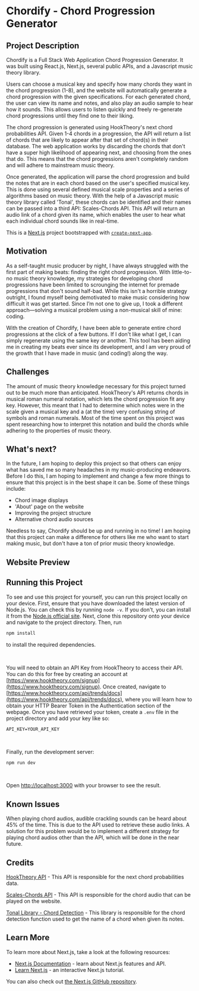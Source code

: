 # Chordify - Chord Progression Generator

## Project Description

Chordify is a Full Stack Web Application Chord Progression Generator. It was built using React.js, Next.js, several public APIs, and a Javascript music theory library.

Users can choose a musical key and specify how many chords they want in the chord progression (1-8), and the website will automatically generate a chord progression with the given specifications. For each generated chord, the user can view its name and notes, and also play an audio sample to hear how it sounds. This allows users to listen quickly and freely re-generate chord progressions until they find one to their liking.

The chord progression is generated using HookTheory's next chord probabilities API. Given 1-4 chords in a progression, the API will return a list of chords that are likely to appear after that set of chord(s) in their database. The web application works by discarding the chords that don't have a super high likelihood of appearing next, and choosing from the ones that do. This means that the chord progressions aren't completely random and will adhere to mainstream music theory.

Once generated, the application will parse the chord progression and build the notes that are in each chord based on the user's specified musical key. This is done using several defined musical scale properties and a series of algorithms based on music theory. With the help of a Javascript music theory library called 'Tonal', these chords can be identified and their names can be passed into a third API: Scales-Chords API. This API will return an audio link of a chord given its name, which enables the user to hear what each individual chord sounds like in real-time.

This is a [Next.js](https://nextjs.org) project bootstrapped with [`create-next-app`](https://nextjs.org/docs/app/api-reference/cli/create-next-app).

## Motivation

As a self-taught music producer by night, I have always struggled with the first part of making beats: finding the right chord progression. With little-to-no music theory knowledge, my strategies for developing chord progressions have been limited to scrounging the internet for premade progressions that don't sound half-bad. While this isn't a horrible strategy outright, I found myself being demotivated to make music considering how difficult it was get started. Since I’m not one to give up, I took a different approach—solving a musical problem using a non-musical skill of mine: coding.

With the creation of Chordify, I have been able to generate entire chord progressions at the click of a few buttons. If I don't like what I get, I can simply regenerate using the same key or another. This tool has been aiding me in creating my beats ever since its development, and I am very proud of the growth that I have made in music (and coding!) along the way.

## Challenges

The amount of music theory knowledge necessary for this project turned out to be much more than anticipated. HookTheory's API returns chords in musical roman numeral notation, which lets the chord progression fit any key. However, this meant that I had to determine which notes were in the scale given a musical key and a (at the time) very confusing string of symbols and roman numerals. Most of the time spent on this project was spent researching how to interpret this notation and build the chords while adhering to the properties of music theory.

## What's next?

In the future, I am hoping to deploy this project so that others can enjoy what has saved me so many headaches in my music-producing endeavors. Before I do this, I am hoping to implement and change a few more things to ensure that this project is in the best shape it can be. Some of these things include:

- Chord image displays
- 'About' page on the website
- Improving the project structure
- Alternative chord audio sources

Needless to say, Chordify should be up and running in no time! I am hoping that this project can make a difference for others like me who want to start making music, but don't have a ton of prior music theory knowledge.

## Website Preview

## Running this Project

To see and use this project for yourself, you can run this project locally on your device. First, ensure that you have downloaded the latest version of Node.js. You can check this by running `node -v`. If you don't, you can install it from the [Node.js official site](https://nodejs.org/en/download). Next, clone this repository onto your device and navigate to the project directory. Then, run

```bash
npm install
```

to install the required dependencies.

<br />

You will need to obtain an API Key from HookTheory to access their API. You can do this for free by creating an account at [https://www.hooktheory.com/signup](https://www.hooktheory.com/signup). Once created, navigate to [https://www.hooktheory.com/api/trends/docs](https://www.hooktheory.com/api/trends/docs), where you will learn how to obtain your HTTP Bearer Token in the Authentication section of the webpage. Once you have retrieved your token, create a `.env` file in the project directory and add your key like so:

```
API_KEY=YOUR_API_KEY
```
<br />

Finally, run the development server:

```bash
npm run dev
```

<br />

Open [http://localhost:3000](http://localhost:3000) with your browser to see the result.

## Known Issues

When playing chord audios, audible crackling sounds can be heard about 45% of the time. This is due to the API used to retrieve these audio links. A solution for this problem would be to implement a different strategy for playing chord audios other than the API, which will be done in the near future.

## Credits

[HookTheory API](https://www.hooktheory.com/api/trends/docs) - This API is responsible for the next chord probabilities data.

[Scales-Chords API](https://www.scales-chords.com/api/#reference) - This API is responsible for the chord audio that can be played on the website.

[Tonal Library - Chord Detection](https://github.com/tonaljs/tonal/tree/main/packages/chord-detect) - This library is responsible for the chord detection function used to get the name of a chord when given its notes.

## Learn More

To learn more about Next.js, take a look at the following resources:

- [Next.js Documentation](https://nextjs.org/docs) - learn about Next.js features and API.
- [Learn Next.js](https://nextjs.org/learn) - an interactive Next.js tutorial.

You can also check out [the Next.js GitHub repository](https://github.com/vercel/next.js).
